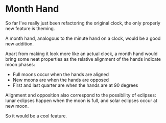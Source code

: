 Month Hand
==========

So far I've really just been refactoring the original clock, the only properly new feature is theming.

A month hand, analogous to the minute hand on a clock, would be a good new addition.

Apart from making it look more like an actual clock, a month hand would bring some neat properties as the relative alignment of the hands indicate moon phases:

* Full moons occur when the hands are aligned
* New moons are when the hands are opposed
* First and last quarter are when the hands are at 90 degrees

Alignment and opposition also correspond to the possibility of eclipses: lunar eclipses happen when the moon is full, and solar eclipses occur at new moon.

So it would be a cool feature.




